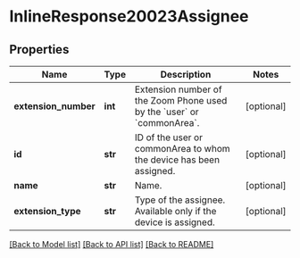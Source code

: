 # InlineResponse20023Assignee

## Properties
Name | Type | Description | Notes
------------ | ------------- | ------------- | -------------
**extension_number** | **int** | Extension number of the Zoom Phone used by the &#x60;user&#x60; or &#x60;commonArea&#x60;. | [optional] 
**id** | **str** | ID of the user or commonArea to whom the device has been assigned. | [optional] 
**name** | **str** | Name. | [optional] 
**extension_type** | **str** | Type of the assignee. Available only if the device is assigned. | [optional] 

[[Back to Model list]](../README.md#documentation-for-models) [[Back to API list]](../README.md#documentation-for-api-endpoints) [[Back to README]](../README.md)

